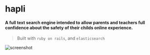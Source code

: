 # hapli

#### A full text search engine intended to allow parents and teachers full confidence about the safety of their childs online experience.

> Built with `ruby on rails`, and `elasticsearch`

![screenshot](https://raw.github.com/atasker/hapli/master/app/assets/images/ss.png)
